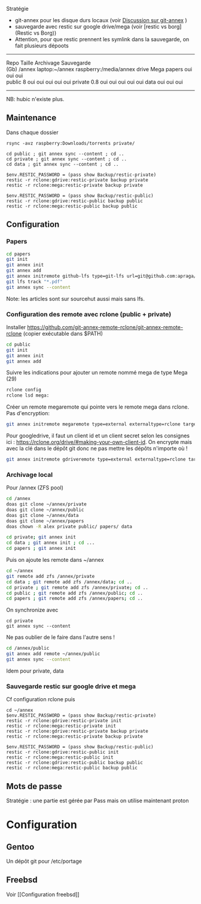 
Stratégie

-   git-annex pour les disque durs locaux (voir [Discussion sur git-annex](Git-annex.md) )
-   sauvegarde avec restic sur google drive/mega (voir [restic vs borg](Restic vs Borg))
-   Attention, pour que restic prennent les symlink dans la sauvegarde, on fait plusieurs dépoots

  --------- -------- ----------- ----------------- ------------------------ ------------ ------
  Repo      Taille   Archivage                                              Sauvegarde   
            (Gb)     /annex      laptop:\~/annex   raspberry:/media/annex   drive        Mega
  papers             oui         oui               oui                                   
  public    8        oui         oui               oui                      oui          oui
  private   0.8      oui         oui               oui                      oui          oui
  data               oui         oui               oui                                   
                                                                                         
  --------- -------- ----------- ----------------- ------------------------ ------------ ------

NB: hubic n\'existe plus.



## Maintenance

Dans chaque dossier

```nu
rsync -avz raspberry:Downloads/torrents private/

cd public ; git annex sync --content ; cd ..
cd private ; git annex sync --content ; cd ..
cd data ; git annex sync --content ; cd ..

$env.RESTIC_PASSWORD = (pass show Backup/restic-private)
restic -r rclone:gdrive:restic-private backup private
restic -r rclone:mega:restic-private backup private

$env.RESTIC_PASSWORD = (pass show Backup/restic-public)
restic -r rclone:gdrive:restic-public backup public
restic -r rclone:mega:restic-public backup public
```

## Configuration

### Papers

```sh
cd papers
git init
git annex init
git annex add
git annex initremote github-lfs type=git-lfs url=git@github.com:apraga/papers.git encryption=none
git lfs track "*.pdf"
git annex sync --content
```

Note: les articles sont sur sourcehut aussi mais sans lfs.

### Configuration des remote avec rclone (public + private)

Installer
<https://github.com/git-annex-remote-rclone/git-annex-remote-rclone>
(copier exécutable dans \$PATH)

```sh
cd public
git init
git annex init
git annex add
```

Suivre les indications pour ajouter un remote nommé mega de type Mega
(29)

```sh
rclone config
rclone lsd mega:
```

Créer un remote megaremote qui pointe vers le remote mega dans rclone.
Pas d\'encryption:

```sh
git annex initremote megaremote type=external externaltype=rclone target=mega prefix=annex-public chunk=50MiB encryption=none rclone_layout=lower
```

Pour googledrive, il faut un client id et un client secret selon les
consignes ici : <https://rclone.org/drive/#making-your-own-client-id>.
On encrypte mais avec la clé dans le dépôt git donc ne pas mettre les
dépôts n\'importe où !

```sh
git annex initremote gdriveremote type=external externaltype=rclone target=gdrive prefix=annex-private chunk=50MiB encryption=shared rclone_layout=lower
```

### Archivage local

Pour /annex (ZFS pool)

```sh
cd /annex
doas git clone ~/annex/private
doas git clone ~/annex/public
doas git clone ~/annex/data
doas git clone ~/annex/papers
doas chown -R alex private public/ papers/ data

cd private; git annex init
cd data ; git annex init ; cd ...
cd papers ; git annex init
```

Puis on ajoute les remote dans \~/annex

```sh
cd ~/annex
git remote add zfs /annex/private
cd data ; git remote add zfs /annex/data; cd ..
cd private ; git remote add zfs /annex/private; cd ..
cd public ; git remote add zfs /annex/public; cd ..
cd papers ; git remote add zfs /annex/papers; cd ..
```

On synchronize avec

    cd private
    git annex sync --content

Ne pas oublier de le faire dans l\'autre sens !

```sh
cd /annex/public
git annex add remote ~/annex/public
git annex sync --content
```

Idem pour private, data

### Sauvegarde restic sur google drive et mega

Cf configuration rclone puis

``` nu
cd ~/annex
$env.RESTIC_PASSWORD = (pass show Backup/restic-private)
restic -r rclone:gdrive:restic-private init
restic -r rclone:mega:restic-private init
restic -r rclone:gdrive:restic-private backup private
restic -r rclone:mega:restic-private backup private

$env.RESTIC_PASSWORD = (pass show Backup/restic-public)
restic -r rclone:gdrive:restic-public init
restic -r rclone:mega:restic-public init
restic -r rclone:gdrive:restic-public backup public
restic -r rclone:mega:restic-public backup public
```

## Mots de passe
Stratégie : une partie est gérée par Pass mais on utilise maintenant proton

# Configuration
## Gentoo
Un dépôt git pour /etc/portage

## Freebsd
Voir [[Configuration freebsd]]